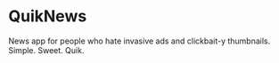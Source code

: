 # QuikNews
News app for people who hate invasive ads and clickbait-y thumbnails. Simple. Sweet. Quik.
